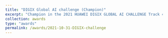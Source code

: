 ```yaml
---
title: "DIGIX Global AI challenge (Champion)"
excerpt: "Champion in the 2021 HUAWEI DIGIX GLOBAL AI CHALLENGE Track 4"
collection: awards
type: "awards"
permalink: /awards/2021-10-31-DIGIX-challenge
---
```

